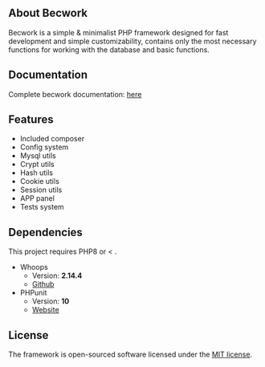 ## About Becwork
Becwork is a simple & minimalist PHP framework designed for fast development and simple customizability, contains only the most necessary functions for working with the database and basic functions.

## Documentation
Complete becwork documentation: [here](https://github.com/lukasbecvar/becwork/blob/main/DOC.MD)

## Features
- Included composer
- Config system
- Mysql utils
- Crypt utils
- Hash utils
- Cookie utils
- Session utils
- APP panel
- Tests system

## Dependencies
This project requires PHP8 or < .
* Whoops
   * Version: **2.14.4**
   * [Github](https://github.com/filp/whoops)
* PHPunit
   * Version: **10**
   * [Website](https://phpunit.de/)

## License
The framework is open-sourced software licensed under the [MIT license](https://opensource.org/licenses/MIT).

